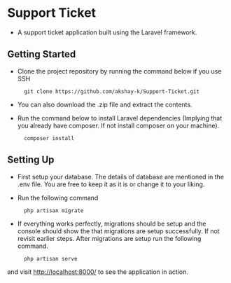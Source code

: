 # Support Ticket

- A support ticket application built using the Laravel framework.

## Getting Started

- Clone the project repository by running the command below if you use SSH

        git clone https://github.com/akshay-k/Support-Ticket.git

- You can also download the .zip file and extract the contents.

- Run the command below to install Laravel dependencies (Implying that you already have composer. If not install 
composer on your machine).

        composer install

## Setting Up
- First setup your database. The details of database are mentioned in the .env file. You are free to keep it as it is or 
change it to your liking.

- Run the following command

        php artisan migrate

- If everything works perfectly, migrations should be setup and the console should show the that migrations are setup
successfully. If not revisit earlier steps. After migrations are setup run the following command. 

        php artisan serve

and visit [http://localhost:8000/](http://localhost:8000/) to see the application in action.

